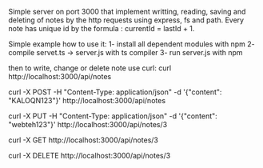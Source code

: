 Simple server on port 3000 that implement writting, reading, saving and deleting of notes by the http requests using express, fs and path.
Every note has unique id by the formula : currentId = lastId + 1.

Simple example how to use it:
1- install all dependent modules with npm
2- compile servet.ts -> server.js with ts compiler
3- run server.js with npm

then to write, change or delete note use curl:
curl http://localhost:3000/api/notes

curl -X POST -H "Content-Type: application/json" -d '{"content": "KALOQN123"}' http://localhost:3000/api/notes

curl -X PUT -H "Content-Type: application/json" -d '{"content": "webteh123"}' http://localhost:3000/api/notes/3

curl -X GET http://localhost:3000/api/notes/3

curl -X DELETE http://localhost:3000/api/notes/3


